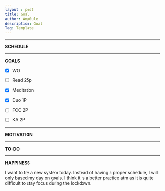 ```yaml
---
layout : post
title: Goal
author: Amp0ule
description: Goal
Tag: Template
---
```


*****
**SCHEDULE**



*****
**GOALS**


- [x] WO
- [ ] Read 25p
- [x] Meditation
- [x] Duo 1P
- [ ] FCC 2P
- [ ] KA 2P


*****
**MOTIVATION**


*****
**TO-DO**



*****
**HAPPINESS**

I want to try a new system today. Instead of having a proper schedule, I will only based my day on goals. I think it is a better practice atm as it is quite difficult to stay focus during the lockdown.
